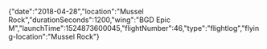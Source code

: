 {"date":"2018-04-28","location":"Mussel Rock","durationSeconds":1200,"wing":"BGD Epic M","launchTime":1524873600045,"flightNumber":46,"type":"flightlog","flying-location":"Mussel Rock"}
